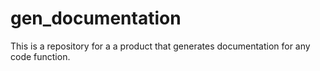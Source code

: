 # gen_documentation
This is a repository for a a product that generates documentation for any code function.
